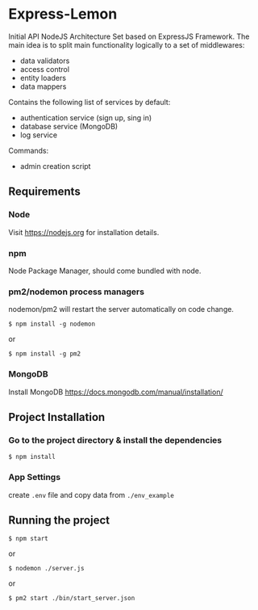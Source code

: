 # Express-Lemon #

Initial API NodeJS Architecture Set based on ExpressJS Framework. 
The main idea is to split main functionality logically to a set of middlewares:

- data validators
- access control
- entity loaders
- data mappers

Contains the following list of services by default:

- authentication service (sign up, sing in)
- database service (MongoDB)
- log service

Commands:

- admin creation script 

## Requirements

### Node

Visit https://nodejs.org for installation details.

### npm

Node Package Manager, should come bundled with node.

### pm2/nodemon process managers

nodemon/pm2 will restart the server automatically on code change.

`$ npm install -g nodemon`

or

`$ npm install -g pm2`


### MongoDB

Install MongoDB https://docs.mongodb.com/manual/installation/

## Project Installation

### Go to the project directory & install the dependencies

`$ npm install`

### App Settings

create `.env` file and copy data from `./env_example` 

## Running the project

`$ npm start`

or

`$ nodemon ./server.js`

or

`$ pm2 start ./bin/start_server.json`
